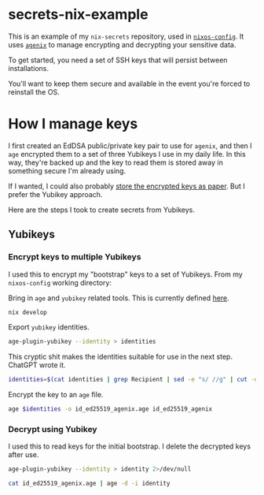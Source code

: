 # secrets-nix-example
This is an example of my `nix-secrets` repository, used in [`nixos-config`](https://github.com/dustinlyons/nixos-config/). It uses [`agenix`](https://github.com/ryantm/agenix) to manage encrypting and decrypting your sensitive data.

To get started, you need a set of SSH keys that will persist between installations. 

You'll want to keep them secure and available in the event you're forced to reinstall the OS.

# How I manage keys
I first created an EdDSA public/private key pair to use for `agenix`, and then I `age` encrypted them to a set of three Yubikeys I use in my daily life. In this way, they're backed up and the key to read them is stored away in something secure I'm already using.

If I wanted, I could also probably [store the encrypted keys as paper](https://www.jabberwocky.com/software/paperkey/). But I prefer the Yubikey approach.

Here are the steps I took to create secrets from Yubikeys.

## Yubikeys
### Encrypt keys to multiple Yubikeys
I used this to encrypt my "bootstrap" keys to a set of Yubikeys. From my `nixos-config` working directory:

Bring in `age` and `yubikey` related tools. This is currently defined [here](https://github.com/dustinlyons/nixos-config/blob/main/flake.nix#L44).
```sh
nix develop
```

Export `yubikey` identities.
```sh
age-plugin-yubikey --identity > identities
```

This cryptic shit makes the identities suitable for use in the next step. ChatGPT wrote it.
```sh
identities=$(cat identities | grep Recipient | sed -e "s/ //g" | cut -d':' -f2 | sed -e 's/^age\(.*\)/ -r age\1/g'  | tr -d '\n')
```

Encrypt the key to an `age` file.
```sh
age $identities -o id_ed25519_agenix.age id_ed25519_agenix
```

### Decrypt using Yubikey
I used this to read keys for the initial bootstrap. I delete the decrypted keys after use.
```sh
age-plugin-yubikey --identity > identity 2>/dev/null
```
```sh
cat id_ed25519_agenix.age | age -d -i identity
```
